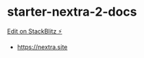 # starter-nextra-2-docs

[Edit on StackBlitz ⚡️](https://stackblitz.com/edit/nextra-2-docs-udpmhc)
- https://nextra.site
